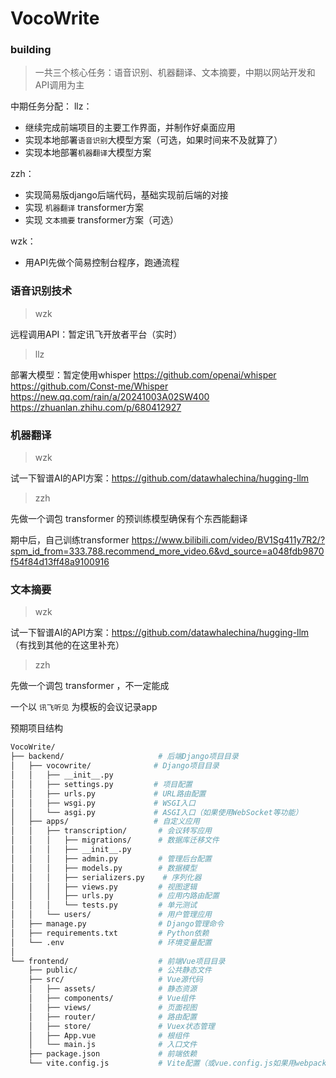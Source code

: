 # VocoWrite

### building

> 一共三个核心任务：语音识别、机器翻译、文本摘要，中期以网站开发和API调用为主

中期任务分配：
llz：
- 继续完成前端项目的主要工作界面，并制作好桌面应用
- 实现本地部署`语音识别`大模型方案（可选，如果时间来不及就算了）
- 实现本地部署`机器翻译`大模型方案

zzh：
- 实现简易版django后端代码，基础实现前后端的对接
- 实现 `机器翻译` transformer方案
- 实现 `文本摘要` transformer方案（可选）

wzk：
- 用API先做个简易控制台程序，跑通流程


### 语音识别技术

> wzk

远程调用API：暂定讯飞开放者平台（实时）

> llz

部署大模型：暂定使用whisper
https://github.com/openai/whisper
https://github.com/Const-me/Whisper
https://new.qq.com/rain/a/20241003A02SW400
https://zhuanlan.zhihu.com/p/680412927

### 机器翻译

> wzk

试一下智谱AI的API方案：https://github.com/datawhalechina/hugging-llm

> zzh

先做一个调包 transformer 的预训练模型确保有个东西能翻译

期中后，自己训练transformer
https://www.bilibili.com/video/BV1Sg411y7R2/?spm_id_from=333.788.recommend_more_video.6&vd_source=a048fdb9870f54f84d13ff48a9100916


###  文本摘要

> wzk

试一下智谱AI的API方案：https://github.com/datawhalechina/hugging-llm
（有找到其他的在这里补充）

> zzh

先做一个调包 transformer ，不一定能成

一个以 `讯飞听见` 为模板的会议记录app


预期项目结构
```bash
VocoWrite/
├── backend/                     # 后端Django项目目录
│   ├── vocowrite/              # Django项目目录
│   │   ├── __init__.py
│   │   ├── settings.py         # 项目配置
│   │   ├── urls.py             # URL路由配置
│   │   ├── wsgi.py             # WSGI入口
│   │   └── asgi.py             # ASGI入口（如果使用WebSocket等功能）
│   ├── apps/                   # 自定义应用
│   │   ├── transcription/       # 会议转写应用
│   │   │   ├── migrations/      # 数据库迁移文件
│   │   │   ├── __init__.py
│   │   │   ├── admin.py         # 管理后台配置
│   │   │   ├── models.py        # 数据模型
│   │   │   ├── serializers.py    # 序列化器
│   │   │   ├── views.py         # 视图逻辑
│   │   │   ├── urls.py          # 应用内路由配置
│   │   │   └── tests.py         # 单元测试
│   │   └── users/               # 用户管理应用
│   ├── manage.py                # Django管理命令
│   ├── requirements.txt         # Python依赖
│   └── .env                     # 环境变量配置
│
└── frontend/                    # 前端Vue项目目录
    ├── public/                  # 公共静态文件
    ├── src/                     # Vue源代码
    │   ├── assets/              # 静态资源
    │   ├── components/          # Vue组件
    │   ├── views/               # 页面视图
    │   ├── router/              # 路由配置
    │   ├── store/               # Vuex状态管理
    │   ├── App.vue              # 根组件
    │   └── main.js              # 入口文件
    ├── package.json             # 前端依赖
    └── vite.config.js           # Vite配置（或vue.config.js如果用webpack）
```
